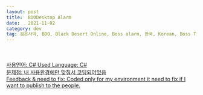 ```yaml
---
layout: post
title:  BDODesktop Alarm
date:   2021-11-02
category: dev
tag: 검은사막, BDO, Black Desert Online, Boss alarm, 한국, Korean, Boss Timer, Timer, Boss, Black Desert, Alarm,
---
```




<br>
<a href="https://github.com/Bamtoliya/BDODESKTOPALARM-KOR-">
<br>
사용언어: C#
Used Language: C#
<br>
문제점: 내 사용환경에만 맞춰서 코딩되어있음
<br>
Feedback & need to fix: Coded only for my environment it need to fix if I want to publish to the people.
<br>